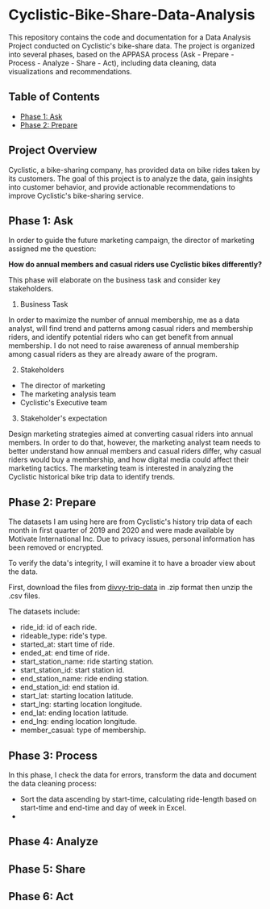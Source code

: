 # Cyclistic-Bike-Share-Data-Analysis

This repository contains the code and documentation for a Data Analysis Project conducted on Cyclistic's bike-share data. The project is organized into several phases, based on the APPASA process (Ask - Prepare - Process - Analyze - Share - Act), including data cleaning,  data visualizations and recommendations. 

## Table of Contents

- [Phase 1: Ask](https://github.com/edward1503/Cyclistic-Bike-Share-Data-Analysis/blob/main/README.md#phase-1-ask)
- [Phase 2: Prepare](https://github.com/edward1503/Cyclistic-Bike-Share-Data-Analysis/blob/main/README.md#phase-2-prepare)

## Project Overview

Cyclistic, a bike-sharing company, has provided data on bike rides taken by its customers. The goal of this project is to analyze the data, gain insights into customer behavior, and provide actionable recommendations to improve Cyclistic's bike-sharing service.

## Phase 1: Ask

In order to guide the future marketing campaign, the director of marketing assigned me the question: 

**How do annual members and casual riders use Cyclistic bikes differently?**

This phase will elaborate on the business task and consider key stakeholders.

1. Business Task
 
In order to maximize the number of annual membership, me as a data analyst, will find trend and patterns among casual riders and membership riders, and identify potential riders who can get benefit from annual membership. I do not need to raise awareness of annual membership among casual riders as they are already aware of the program. 

2. Stakeholders

- The director of marketing
- The marketing analysis team
- Cyclistic's Executive team

3. Stakeholder's expectation

Design marketing strategies aimed at converting casual riders into annual members. In order to do that, however, the marketing analyst team needs to better understand how annual members and casual riders differ, why casual riders would buy a membership, and how digital media could affect their marketing tactics. The marketing team is interested in analyzing the Cyclistic historical bike trip data to identify trends.

## Phase 2: Prepare

The datasets I am using here are from Cyclistic's history trip data of each month in first quarter of 2019 and 2020 and were made available by Motivate International Inc. Due to privacy issues, personal information has been removed or encrypted. 

To verify the data's integrity, I will examine it to have a broader view about the data.

First, download the files from [divvy-trip-data](https://divvy-tripdata.s3.amazonaws.com/index.html) in .zip format then unzip the .csv files. 

The datasets include:
 - ride_id: id of each ride.
 - rideable_type: ride's type.
 - started_at: start time of ride.
 - ended_at: end time of ride.
 - start_station_name: ride starting station.
 - start_station_id: start station id.
 - end_station_name: ride ending station.
 - end_station_id: end station id.
 - start_lat: starting location latitude.
 - start_lng: starting location longitude.
 - end_lat: ending location latitude.
 - end_lng: ending location longitude.
 - member_casual: type of membership.

## Phase 3: Process

In this phase, I check the data for errors, transform the data and document the data cleaning process:

 - Sort the data ascending by start-time, calculating ride-length based on start-time and end-time and day of week in Excel.
 - 



## Phase 4: Analyze

## Phase 5: Share

## Phase 6: Act


     
